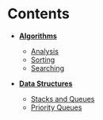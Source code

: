 # Contents

* **[Algorithms](algorithms)**
  * [Analysis](analysis)
  * [Sorting](sorting)
  * [Searching](searching)

* **[Data Structures](data_structures)**
  * [Stacks and Queues](stack_queue)
  * [Priority Queues](priority_queue)